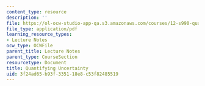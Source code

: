 ```yaml
---
content_type: resource
description: ''
file: https://ol-ocw-studio-app-qa.s3.amazonaws.com/courses/12-s990-quantifying-uncertainty-fall-2012/3f24ad65b93f335118e8c53f82485519_MIT12_S990F12_lec12.pdf
file_type: application/pdf
learning_resource_types:
- Lecture Notes
ocw_type: OCWFile
parent_title: Lecture Notes
parent_type: CourseSection
resourcetype: Document
title: Quantifying Uncertainty
uid: 3f24ad65-b93f-3351-18e8-c53f82485519
---
```

